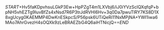 $START$+Hv5faKDpvhsuLGkP3Ew+HpPZgT4m1LXVbj6/iJ0iYVzSclQXqfqP+bpNH5vhEZTg9luvBfZs4xNsd7R6P3trJdRVHI6Hv+3q0Da7pwuTlRY7KS8D1X8xgUcyg0KAEMMP4DwKnESkpcS/P56psk6UTiQeRi11NxMPjNA+YWI1iwa6MAo7AhrGvezH4sOQXk9zLeBRAEZbG4Q6aiHTNicjQ==$END$